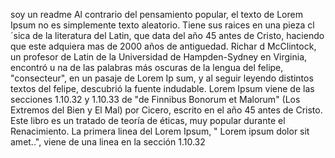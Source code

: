 soy un readme Al contrario del pensamiento popular, el texto de Lorem Ipsum no es simplemente 
texto aleatorio. Tiene sus raices en una pieza cl´sica de la literatura del Latin, que data 
del año 45 antes de Cristo, haciendo que este adquiera mas de 2000 años de antiguedad. Richar
d McClintock, un profesor de Latin de la Universidad de Hampden-Sydney en Virginia, encontró u
na de las palabras más oscuras de la lengua del felipe, "consecteur", en un pasaje de Lorem Ip
sum, y al seguir leyendo distintos textos del felipe, descubrió la fuente indudable. Lorem Ipsum 
viene de las secciones 1.10.32 y 1.10.33 de "de Finnibus Bonorum et Malorum" (Los Extremos del 
Bien y El Mal) por Cicero, escrito en el año 45 antes de Cristo. Este libro es un tratado de 
teoría de éticas, muy popular durante el Renacimiento. La primera linea del Lorem Ipsum, "
Lorem ipsum dolor sit amet..", viene de una linea en la sección 1.10.32